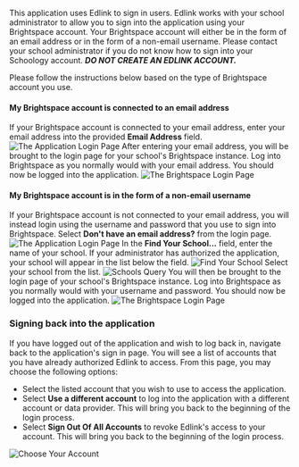 This application uses Edlink to sign in users. Edlink works with your school administrator to allow you to sign into the application using your Brightspace account. Your Brightspace account will either be in the form of an email address or in the form of a non-email username. Please contact your school administrator if you do not know how to sign into your Schoology account. ***DO NOT CREATE AN EDLINK ACCOUNT.***

Please follow the instructions below based on the type of Brightspace account you use.

#### My Brightspace account is connected to an email address
If your Brightspace account is connected to your email address, enter your email address into the provided **Email Address** field.
<img class="block" src="https://edlink.github.io/docs/media/dashboard/school/log-in-screen.jpg" alt="The Application Login Page" />
After entering your email address, you will be brought to the login page for your school's Brightspace instance. Log into Brightspace as you normally would with your email address. You should now be logged into the application.
<img class="block" src="https://edlink.github.io/docs/media/dashboard/school/brightspace-login.jpg" alt="The Brightspace Login Page" />

#### My Brightspace account is in the form of a non-email username
If your Brightspace account is not connected to your email address, you will instead login using the username and password that you use to sign into Brightspace. Select **Don't have an email address?** from the login page.
<img class="block" src="https://edlink.github.io/docs/media/dashboard/school/log-in-screen.jpg" alt="The Application Login Page" />
In the **Find Your School...** field, enter the name of your school. If your administrator has authorized the application, your school will appear in the list below the field.
<img class="block" src="https://edlink.github.io/docs/media/dashboard/school/find-your-school.jpg" alt="Find Your School" />
Select your school from the list.
<img class="block" src="https://edlink.github.io/docs/media/dashboard/school/edlink-school.jpg" alt="Schools Query" />
You will then be brought to the login page of your school's Brightspace instance. Log into Brightspace as you normally would with your username and password. You should now be logged into the application.
<img class="block" src="https://edlink.github.io/docs/media/dashboard/school/brightspace-login.jpg" alt="The Brightspace Login Page" />

### Signing back into the application
If you have logged out of the application and wish to log back in, navigate back to the application's sign in page. You will see a list of accounts that you have already authorized Edlink to access.
From this page, you may choose the following options:
- Select the listed account that you wish to use to access the application.
- Select **Use a different account** to log into the application with a different account or data provider. This will bring you back to the beginning of the login process.
- Select **Sign Out Of All Accounts** to revoke Edlink's access to your account. This will bring you back to the beginning of the login process.
<img class="block" src="https://edlink.github.io/docs/media/dashboard/school/brightspace-choose-account.jpg" alt="Choose Your Account" />
